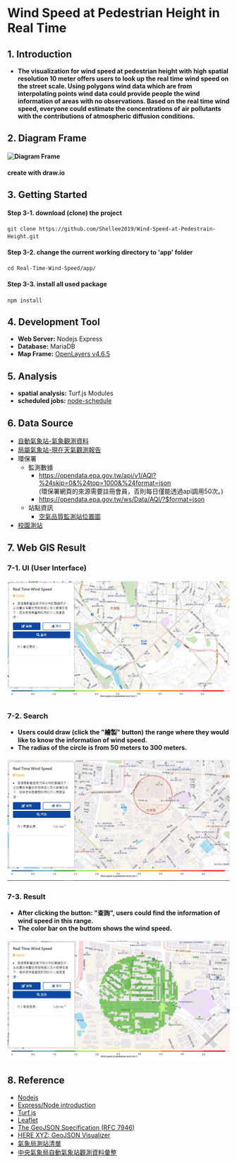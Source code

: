 
# Wind Speed at Pedestrian Height in Real Time

## 1. Introduction
* **The visualization for wind speed at pedestrian height with high spatial resolution 10 meter offers users to look up the real time wind speed on the street scale. Using polygons wind data which are from interpolating points wind data could provide people the wind information of areas with no observations. Based on the real time wind speed, everyone could estimate the concentrations of air pollutants with the contributions of atmospheric diffusion conditions.**

## 2. Diagram Frame
#### ![Diagram Frame](./doc/images/workflow.png)
#### create with draw.io

## 3. Getting Started
#### Step 3-1. download (clone) the project
`git clone https://github.com/Shellee2019/Wind-Speed-at-Pedestrain-Height.git`
#### Step 3-2. change the current working directory to 'app' folder
`cd Real-Time-Wind-Speed/app/`
#### Step 3-3. install all used package
`npm install`

## 4. Development Tool
* **Web Server:**  Nodejs Express
* **Database:**  MariaDB
* **Map Frame:**  [OpenLayers v4.6.5](https://github.com/openlayers/openlayers/releases/tag/v4.6.5)

## 5. Analysis
* **spatial analysis:** Turf.js Modules
* **scheduled jobs:** [node-schedule](https://www.npmjs.com/package/node-schedule)

## 6. Data Source
* [自動氣象站-氣象觀測資料](https://opendata.cwb.gov.tw/dataset/observation/O-A0001-001)
* [局屬氣象站-現在天氣觀測報告](https://opendata.cwb.gov.tw/dataset/observation/O-A0003-001)
* 環保署
  * 監測數據
    * https://opendata.epa.gov.tw/api/v1/AQI?%24skip=0&%24top=1000&%24format=json  
  (環保署網頁的來源需要註冊會員，否則每日僅能透過api調用50次。)
    * https://opendata.epa.gov.tw/ws/Data/AQI/?$format=json
  * 站點資訊
    * [空氣品質監測站位置圖](https://opendata.epa.gov.tw/Data/GeoDetails/ATM00477/)
* [校園測站](http://weather.tp.edu.tw/Ajax/jsonp/LastAllEffect.ashx?fbclid=IwAR0pCF_Rb6LUE4KhLU6mQUXQGOS_dX-le9sAJ0xZo6e7EG-YiG7sSLBY2Ik)

## 7. Web GIS Result

### 7-1. UI (User Interface)

#### ![UI](./doc/images/demo0.jpg)

### 7-2. Search
* **Users could draw (click the "繪製" button) the range where they would like to know the information of wind speed.**
* **The radias of the circle is from 50 meters to 300 meters.**

#### ![Search](./doc/images/demo1.jpg)

### 7-3. Result
* **After clicking the button: "查詢", users could find the information of wind speed in this range.**
* **The color bar on the buttom shows the wind speed.**

#### ![Result](./doc/images/demo2.jpg)

## 8. Reference

* [Nodejs](https://nodejs.org/en/)
* [Express/Node introduction](https://developer.mozilla.org/zh-TW/docs/Learn/Server-side/Express_Nodejs/Introduction)
* [Turf.js](https://turfjs.org/)
* [Leaflet](https://leafletjs.com/)
* [The GeoJSON Specification (RFC 7946)](https://tools.ietf.org/html/rfc7946)
* [HERE XYZ: GeoJSON Visualizer](http://geojson.tools/)
* [氣象局測站清單](https://e-service.cwb.gov.tw/wdps/obs/state.htm)
* [中央氣象局自動氣象站觀測資料彙整](http://farmer.iyard.org/cwb/cwb.htm)
